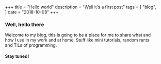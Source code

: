 +++
title = "Hello world"
description = "Well it's a first post"
tags = [
    "blog",
]
date = "2018-10-08"
+++

### Well, hello there

Welcome to my blog, this is going to be a place for me to share what and how I use in my work and at home. Stuff like mini tutorials, random rants and TILs of programming. 


#### Stay tuned!

